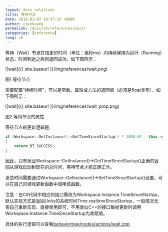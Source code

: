 ```yaml
---
layout: docs_relatives
title: 等待节点 
date: 2016-01-07 10:47:15 +0800
author: cainhuang
permalink: /docs/zh/references/wait/
categories: [reference]
lang: zh
---
```


等待（Wait）节点在指定的时间（单位：毫秒ms）内持续保持为运行（Running）状态，时间到达之后则返回成功，如下图所示：

![wait]({{ site.baseurl }}/img/references/wait.png)

图1 等待节点

需要配置“持续时间”，可以是常数、属性或方法的返回值（必须是float类型），如下图所示：

![wait]({{ site.baseurl }}/img/references/wait_prop.png)

图2 等待节点的属性

等待节点的更新逻辑是:

```cpp
if (Workspace::GetInstance()->GetTimeSinceStartup() * 1000.0f - this->m_start >= this->m_time)
{
	return BT_SUCCESS;
}
```

因此，只有保证Workspace::GetInstance()->GetTimeSinceStartup()正确的返回从游戏启动到现在的总时间，等待节点才能正确工作。

该总时间需要通过Workspace::GetInstance()->SetTimeSinceStartup()设置，可以在自己的游戏更新函数中调用该函数。

注意：在C#代码中相应的接口需改为Workspace.Instance.TimeSinceStartup，默认实现方式是返回Unity的系统时间Time.realtimeSinceStartup，一般情况无需自己重新实现，直接使用即可，不用类似C++的接口每帧更新时调用Workspace.Instance.TimeSinceStartup为其赋值。

具体的执行逻辑可以查看[behaviortree/nodes/actions/wait.cpp]({{site.repository}}/blob/master/src/behaviortree/nodes/actions/wait.cpp)
